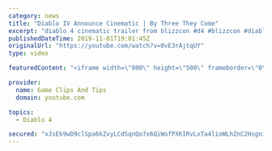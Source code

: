```yaml
---
category: news
title: "Diablo IV Announce Cinematic | By Three They Come"
excerpt: "diablo 4 cinematic trailer from blizzcon #d4 #blizzcon #diablo."
publishedDateTime: 2019-11-01T19:01:45Z
originalUrl: "https://youtube.com/watch?v=0vE3rAjtqUY"
type: video

featuredContent: "<iframe width=\"800\" height=\"500\" frameborder=\"0\" src=\"https://www.youtube.com/embed/0vE3rAjtqUY\" allow=\"accelerometer; autoplay; encrypted-media; gyroscope; picture-in-picture\" allowfullscreen></iframe>"

provider:
  name: Game Clips And Tips
  domain: youtube.com

topics:
  - Diablo 4

secured: "vJsEk9wD9clSpa6kZvyLCdSqnQo7x6QiWofPXKIRvLxTa4lioWLhZnC2HsgniMC2tCQDqQvhjB2DMTkKxCsoxk/jVsaRQqpis6967kHYZXwiz8zijzkSnISrg7EJpnthKBc0AyFlukMT2avViTEo+pNXv80UVoGAqhq+gxy4P7OUsIfgIPrvfyoQdiLJY7U8H+lRdTFEXGHsKycLR8kP7FICFuoQ7/QxjRcOD+nEEPOPIKBrIgkscNE/xDBuf2B9xA7uzGCEFkhnFU1H1KWqq8TgSL7AHQAileCQWSM6KsP4BYjjt/qWELVgqTfx5Sn0UqKlpTWPl9L9JJBOqGsoE1s2/vL5cMYNdGI2cpblPvAaxMYFNr/22pTC74EAHdIBK8+agAirFJ74g7Vamk/pgA==;CtZXDVVw2bTbsuJV1Z7CAA=="
---
```


